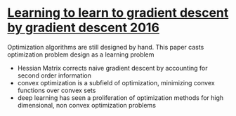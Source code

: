 # [Learning to learn to gradient descent by gradient descent 2016](https://arxiv.org/pdf/1606.04474v2.pdf)
Optimization algorithms are still designed by hand. This paper casts optimization problem design as a learning problem
- Hessian Matrix corrects naive gradient descent by accounting for second order information
- convex optimization is a subfield of optimization, minimizing convex functions over convex sets
- deep learning has seen a proliferation of optimization methods for high dimensional, non convex optimization problems
